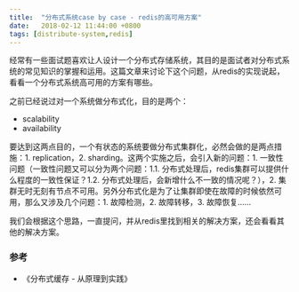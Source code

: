 ```yaml
---
title:  "分布式系统case by case - redis的高可用方案"
date:   2018-02-12 11:44:00 +0800
tags: [distribute-system,redis]
---
```


经常有一些面试题喜欢让人设计一个分布式存储系统，其目的是面试者对分布式系统的常见知识的掌握和运用。这篇文章来讨论下这个问题，从redis的实现说起，看看一个分布式系统高可用的方案有哪些。

之前已经说过对一个系统做分布式化，目的是两个：

- scalability
- availability

要达到这两点目的，一个有状态的系统要做分布式集群化，必然会做的是两点措施：1. replication，2. sharding。这两个实施之后，会引入新的问题：1. 一致性问题（一致性问题又可以分为两个问题：1.1. 分布式处理后，redis集群可以提供什么程度的一致性保证？1.2. 分布式处理后，会新增什么不一致的情况呢？），2. 集群无时无刻有节点不可用。另外分布式化是为了让集群即使在故障的时候依然可用，那么又涉及几个问题：1. 故障检测，2. 故障转移，3. 故障恢复……

我们会根据这个思路，一直提问，并从redis里找到相关的解决方案，还会看看其他的解决方案。



### 参考

- 《分布式缓存 - 从原理到实践》
